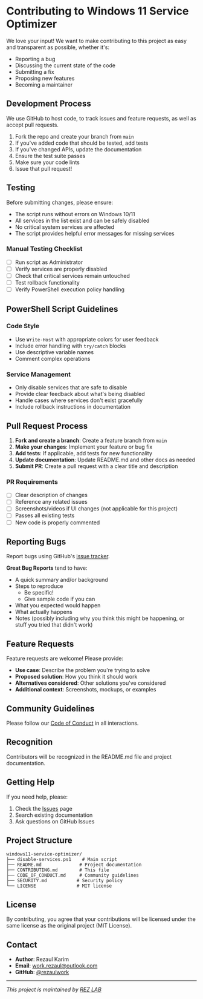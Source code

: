 # Contributing to Windows 11 Service Optimizer

We love your input! We want to make contributing to this project as easy and transparent as possible, whether it's:

- Reporting a bug
- Discussing the current state of the code
- Submitting a fix
- Proposing new features
- Becoming a maintainer

## Development Process

We use GitHub to host code, to track issues and feature requests, as well as accept pull requests.

1. Fork the repo and create your branch from `main`
2. If you've added code that should be tested, add tests
3. If you've changed APIs, update the documentation
4. Ensure the test suite passes
5. Make sure your code lints
6. Issue that pull request!

## Testing

Before submitting changes, please ensure:

- The script runs without errors on Windows 10/11
- All services in the list exist and can be safely disabled
- No critical system services are affected
- The script provides helpful error messages for missing services

### Manual Testing Checklist

- [ ] Run script as Administrator
- [ ] Verify services are properly disabled
- [ ] Check that critical services remain untouched
- [ ] Test rollback functionality
- [ ] Verify PowerShell execution policy handling

## PowerShell Script Guidelines

### Code Style
- Use `Write-Host` with appropriate colors for user feedback
- Include error handling with `try/catch` blocks
- Use descriptive variable names
- Comment complex operations

### Service Management
- Only disable services that are safe to disable
- Provide clear feedback about what's being disabled
- Handle cases where services don't exist gracefully
- Include rollback instructions in documentation

## Pull Request Process

1. **Fork and create a branch**: Create a feature branch from `main`
2. **Make your changes**: Implement your feature or bug fix
3. **Add tests**: If applicable, add tests for new functionality
4. **Update documentation**: Update README.md and other docs as needed
5. **Submit PR**: Create a pull request with a clear title and description

### PR Requirements

- [ ] Clear description of changes
- [ ] Reference any related issues
- [ ] Screenshots/videos if UI changes (not applicable for this project)
- [ ] Passes all existing tests
- [ ] New code is properly commented

## Reporting Bugs

Report bugs using GitHub's [issue tracker](https://github.com/rezaulwork/windows11-service-optimizer/issues).

**Great Bug Reports** tend to have:

- A quick summary and/or background
- Steps to reproduce
  - Be specific!
  - Give sample code if you can
- What you expected would happen
- What actually happens
- Notes (possibly including why you think this might be happening, or stuff you tried that didn't work)

## Feature Requests

Feature requests are welcome! Please provide:

- **Use case**: Describe the problem you're trying to solve
- **Proposed solution**: How you think it should work
- **Alternatives considered**: Other solutions you've considered
- **Additional context**: Screenshots, mockups, or examples

## Community Guidelines

Please follow our [Code of Conduct](CODE_OF_CONDUCT.md) in all interactions.

## Recognition

Contributors will be recognized in the README.md file and project documentation.

## Getting Help

If you need help, please:

1. Check the [Issues](https://github.com/rezaulwork/windows11-service-optimizer/issues) page
2. Search existing documentation
3. Ask questions on GitHub Issues

## Project Structure

```
windows11-service-optimizer/
├── disable-services.ps1    # Main script
├── README.md              # Project documentation
├── CONTRIBUTING.md        # This file
├── CODE_OF_CONDUCT.md     # Community guidelines
├── SECURITY.md           # Security policy
└── LICENSE               # MIT license
```

## License

By contributing, you agree that your contributions will be licensed under the same license as the original project (MIT License).

## Contact

- **Author**: Rezaul Karim
- **Email**: work.rezaul@outlook.com
- **GitHub**: [@rezaulwork](https://github.com/rezaulwork)

---

*This project is maintained by [REZ LAB](https://github.com/rezaulwork)*
